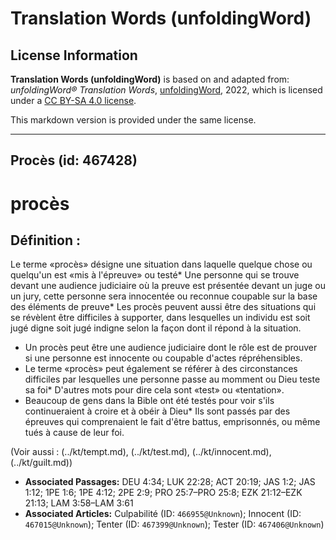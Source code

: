 # Translation Words (unfoldingWord)

## License Information

**Translation Words (unfoldingWord)** is based on and adapted from: _unfoldingWord® Translation Words_, [unfoldingWord](https://unfoldingword.org/utw), 2022, which is licensed under a [CC BY-SA 4.0 license](https://creativecommons.org/licenses/by-sa/4.0/legalcode.en).

This markdown version is provided under the same license.



--------------------------------

## Procès (id: 467428)

procès
======

Définition :
------------

Le terme «procès» désigne une situation dans laquelle quelque chose ou quelqu'un est «mis à l'épreuve» ou testé\* Une personne qui se trouve devant une audience judiciaire où la preuve est présentée devant un juge ou un jury, cette personne sera innocentée ou reconnue coupable sur la base des éléments de preuve\* Les procès peuvent aussi être des situations qui se révèlent être difficiles à supporter, dans lesquelles un individu est soit jugé digne soit jugé indigne selon la façon dont il répond à la situation.

* Un procès peut être une audience judiciaire dont le rôle est de prouver si une personne est innocente ou coupable d'actes répréhensibles.
* Le terme «procès» peut également se référer à des circonstances difficiles par lesquelles une personne passe au momment ou Dieu teste sa foi\* D'autres mots pour dire cela sont «test» ou «tentation».
* Beaucoup de gens dans la Bible ont été testés pour voir s'ils continueraient à croire et à obéir à Dieu\* Ils sont passés par des épreuves qui comprenaient le fait d'être battus, emprisonnés, ou même tués à cause de leur foi.

(Voir aussi : (../kt/tempt.md), (../kt/test.md), (../kt/innocent.md), (../kt/guilt.md))

* **Associated Passages:** DEU 4:34; LUK 22:28; ACT 20:19; JAS 1:2; JAS 1:12; 1PE 1:6; 1PE 4:12; 2PE 2:9; PRO 25:7–PRO 25:8; EZK 21:12–EZK 21:13; LAM 3:58–LAM 3:61
* **Associated Articles:** Culpabilité (ID: `466955@Unknown`); Innocent (ID: `467015@Unknown`); Tenter (ID: `467399@Unknown`); Tester (ID: `467406@Unknown`)

